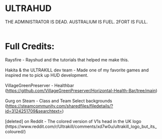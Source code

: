 <h1 class="SelectedElement">ULTRAHUD</h1>
THE ADMINISTRATOR IS DEAD. AUSTRALIUM IS FUEL. 2FORT IS FULL.
<br><br>
<h1>Full Credits:</h1>Raysfire - Rayshud and the tutorials that helped me make this.<br><br>Hakita &amp; the ULTRAKILL dev team - Made one of my favorite games and inspired me to pick up HUD development.<br><br>VillageGreenPreserver - Healthbar (<a href="https://github.com/VillageGreenPreserver/Horizontal-Health-Bar/tree/main" target="_blank">https://github.com/VillageGreenPreserver/Horizontal-Health-Bar/tree/main</a>)<br><br>Gurg on Steam - Class and Team Select backgrounds (<a href="https://steamcommunity.com/sharedfiles/filedetails/?id=3124251709&amp;searchtext=" rel="nofollow" target="_blank">https://steamcommunity.com/sharedfiles/filedetails/?id=3124251709&amp;searchtext=</a>)<br><br>[deleted] on Reddit - The colored version of V1s head in the UK logo (https://www.reddit.com/r/Ultrakill/comments/xd7w0u/ultrakill_logo_but_its_coloured/)<br><br>
